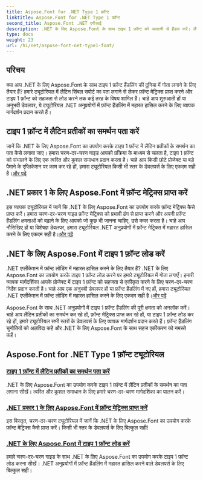 ```yaml
---
title: Aspose.Font for .NET Type 1 फ़ॉन्ट
linktitle: Aspose.Font for .NET Type 1 फ़ॉन्ट
second_title: Aspose.Font .NET एपीआई
description: .NET के लिए Aspose.Font के साथ टाइप 1 फ़ॉन्ट को आसानी से हैंडल करें। लैटिन सिंबल सपोर्ट का पता लगाना, फ़ॉन्ट मेट्रिक्स प्राप्त करना और टाइप 1 फ़ॉन्ट को सहजता से लोड करना सीखें।
type: docs
weight: 23
url: /hi/net/aspose-font-net-type1-font/
---
```

## परिचय

क्या आप .NET के लिए Aspose.Font के साथ टाइप 1 फ़ॉन्ट हैंडलिंग की दुनिया में गोता लगाने के लिए तैयार हैं? हमारे ट्यूटोरियल में लैटिन सिंबल सपोर्ट का पता लगाने से लेकर फ़ॉन्ट मेट्रिक्स प्राप्त करने और टाइप 1 फ़ॉन्ट को सहजता से लोड करने तक कई तरह के विषय शामिल हैं। चाहे आप शुरुआती हों या अनुभवी डेवलपर, ये ट्यूटोरियल .NET अनुप्रयोगों में फ़ॉन्ट हैंडलिंग में महारत हासिल करने के लिए व्यापक मार्गदर्शन प्रदान करते हैं।

## टाइप 1 फ़ॉन्ट में लैटिन प्रतीकों का समर्थन पता करें

जानें कि .NET के लिए Aspose.Font का उपयोग करके टाइप 1 फ़ॉन्ट में लैटिन प्रतीकों के समर्थन का पता कैसे लगाया जाए। हमारा चरण-दर-चरण गाइड आपको प्रक्रिया के माध्यम से चलता है, टाइप 1 फ़ॉन्ट को संभालने के लिए एक त्वरित और कुशल समाधान प्रदान करता है। चाहे आप किसी छोटे प्रोजेक्ट या बड़े पैमाने के एप्लिकेशन पर काम कर रहे हों, हमारा ट्यूटोरियल किसी भी स्तर के डेवलपर्स के लिए एकदम सही है।[और पढ़ें](./detect-latin-symbols-support-type1-fonts/)

## .NET प्रकार 1 के लिए Aspose.Font में फ़ॉन्ट मेट्रिक्स प्राप्त करें

 इस व्यापक ट्यूटोरियल में जानें कि .NET के लिए Aspose.Font का उपयोग करके फ़ॉन्ट मेट्रिक्स कैसे प्राप्त करें। हमारा चरण-दर-चरण गाइड फ़ॉन्ट मेट्रिक्स को प्रभावी ढंग से प्राप्त करने और अपनी फ़ॉन्ट हैंडलिंग क्षमताओं को बढ़ाने के लिए आपको जो कुछ भी जानना चाहिए, उसे कवर करता है। चाहे आप नौसिखिए हों या विशेषज्ञ डेवलपर, हमारा ट्यूटोरियल .NET अनुप्रयोगों में फ़ॉन्ट मेट्रिक्स में महारत हासिल करने के लिए एकदम सही है।[और पढ़ें](./get-font-metrics-aspose-font-net-type1/)

## .NET के लिए Aspose.Font में टाइप 1 फ़ॉन्ट लोड करें

.NET एप्लीकेशन में फ़ॉन्ट लोडिंग में महारत हासिल करने के लिए तैयार हैं? .NET के लिए Aspose.Font का उपयोग करके टाइप 1 फ़ॉन्ट लोड करने पर हमारे ट्यूटोरियल में गोता लगाएँ। हमारी व्यापक मार्गदर्शिका आपके प्रोजेक्ट में टाइप 1 फ़ॉन्ट को सहजता से एकीकृत करने के लिए चरण-दर-चरण निर्देश प्रदान करती है। चाहे आप एक अनुभवी डेवलपर हों या फ़ॉन्ट हैंडलिंग में नए हों, हमारा ट्यूटोरियल .NET एप्लीकेशन में फ़ॉन्ट लोडिंग में महारत हासिल करने के लिए एकदम सही है।[और पढ़ें](./load-type1-fonts-aspose-font-net/)

Aspose.Font के साथ .NET अनुप्रयोगों में टाइप 1 फ़ॉन्ट हैंडलिंग की पूरी क्षमता को अनलॉक करें। चाहे आप लैटिन प्रतीकों का समर्थन कर रहे हों, फ़ॉन्ट मेट्रिक्स प्राप्त कर रहे हों, या टाइप 1 फ़ॉन्ट लोड कर रहे हों, हमारे ट्यूटोरियल सभी स्तरों के डेवलपर्स के लिए व्यापक मार्गदर्शन प्रदान करते हैं। फ़ॉन्ट हैंडलिंग चुनौतियों को अलविदा कहें और .NET के लिए Aspose.Font के साथ सहज एकीकरण को नमस्ते कहें। 
## Aspose.Font for .NET Type 1 फ़ॉन्ट ट्यूटोरियल
### [टाइप 1 फ़ॉन्ट में लैटिन प्रतीकों का समर्थन पता करें](./detect-latin-symbols-support-type1-fonts/)
.NET के लिए Aspose.Font का उपयोग करके टाइप 1 फ़ॉन्ट में लैटिन प्रतीकों के समर्थन का पता लगाना सीखें। त्वरित और कुशल समाधान के लिए हमारे चरण-दर-चरण मार्गदर्शिका का पालन करें।
### [.NET प्रकार 1 के लिए Aspose.Font में फ़ॉन्ट मेट्रिक्स प्राप्त करें](./get-font-metrics-aspose-font-net-type1/)
इस विस्तृत, चरण-दर-चरण ट्यूटोरियल में जानें कि .NET के लिए Aspose.Font का उपयोग करके फ़ॉन्ट मेट्रिक्स कैसे प्राप्त करें। किसी भी स्तर के डेवलपर्स के लिए बिल्कुल सही!
### [.NET के लिए Aspose.Font में टाइप 1 फ़ॉन्ट लोड करें](./load-type1-fonts-aspose-font-net/)
हमारे चरण-दर-चरण गाइड के साथ .NET के लिए Aspose.Font का उपयोग करके टाइप 1 फ़ॉन्ट लोड करना सीखें। .NET अनुप्रयोगों में फ़ॉन्ट हैंडलिंग में महारत हासिल करने वाले डेवलपर्स के लिए बिल्कुल सही।
